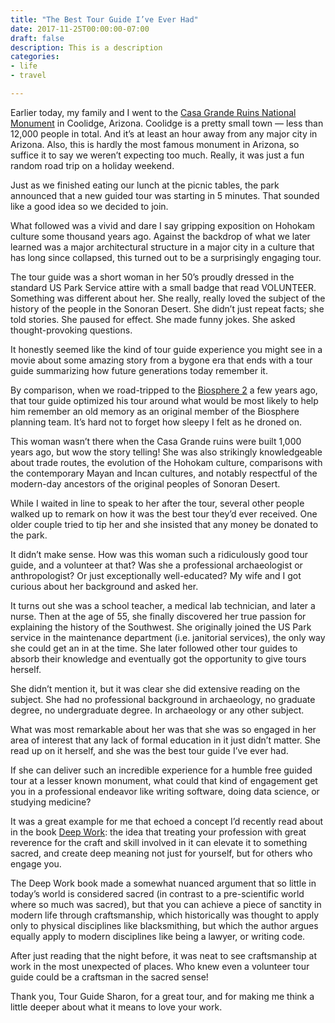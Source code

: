 ```yaml
---
title: "The Best Tour Guide I’ve Ever Had"
date: 2017-11-25T00:00:00-07:00
draft: false
description: This is a description
categories:
- life
- travel

---
```


Earlier today, my family and I went to the [Casa Grande Ruins National Monument](https://www.nps.gov/cagr/index.htm) in Coolidge, Arizona. Coolidge is a pretty small town — less than 12,000 people in total. And it’s at least an hour away from any major city in Arizona. Also, this is hardly the most famous monument in Arizona, so suffice it to say we weren’t expecting too much. Really, it was just a fun random road trip on a holiday weekend.

Just as we finished eating our lunch at the picnic tables, the park announced that a new guided tour was starting in 5 minutes. That sounded like a good idea so we decided to join.

What followed was a vivid and dare I say gripping exposition on Hohokam culture some thousand years ago. Against the backdrop of what we later learned was a major architectural structure in a major city in a culture that has long since collapsed, this turned out to be a surprisingly engaging tour.

<!--more-->

The tour guide was a short woman in her 50’s proudly dressed in the standard US Park Service attire with a small badge that read VOLUNTEER. Something was different about her. She really, really loved the subject of the history of the people in the Sonoran Desert. She didn’t just repeat facts; she told stories. She paused for effect. She made funny jokes. She asked thought-provoking questions.

It honestly seemed like the kind of tour guide experience you might see in a movie about some amazing story from a bygone era that ends with a tour guide summarizing how future generations today remember it.

By comparison, when we road-tripped to the [Biosphere 2](http://biosphere2.org/) a few years ago, that tour guide optimized his tour around what would be most likely to help him remember an old memory as an original member of the Biosphere planning team. It’s hard not to forget how sleepy I felt as he droned on.

This woman wasn’t there when the Casa Grande ruins were built 1,000 years ago, but wow the story telling! She was also strikingly knowledgeable about trade routes, the evolution of the Hohokam culture, comparisons with the contemporary Mayan and Incan cultures, and notably respectful of the modern-day ancestors of the original peoples of Sonoran Desert.

While I waited in line to speak to her after the tour, several other people walked up to remark on how it was the best tour they’d ever received. One older couple tried to tip her and she insisted that any money be donated to the park.

It didn’t make sense. How was this woman such a ridiculously good tour guide, and a volunteer at that? Was she a professional archaeologist or anthropologist? Or just exceptionally well-educated? My wife and I got curious about her background and asked her.

It turns out she was a school teacher, a medical lab technician, and later a nurse. Then at the age of 55, she finally discovered her true passion for explaining the history of the Southwest. She originally joined the US Park service in the maintenance department (i.e. janitorial services), the only way she could get an in at the time. She later followed other tour guides to absorb their knowledge and eventually got the opportunity to give tours herself.

She didn’t mention it, but it was clear she did extensive reading on the subject. She had no professional background in archaeology, no graduate degree, no undergraduate degree. In archaeology or any other subject.

What was most remarkable about her was that she was so engaged in her area of interest that any lack of formal education in it just didn’t matter. She read up on it herself, and she was the best tour guide I’ve ever had.

If she can deliver such an incredible experience for a humble free guided tour at a lesser known monument, what could that kind of engagement get you in a professional endeavor like writing software, doing data science, or studying medicine?

It was a great example for me that echoed a concept I’d recently read about in the book [Deep Work](https://www.amazon.com/Deep-Work-Focused-Success-Distracted/dp/1455586692): the idea that treating your profession with great reverence for the craft and skill involved in it can elevate it to something sacred, and create deep meaning not just for yourself, but for others who engage you.

The Deep Work book made a somewhat nuanced argument that so little in today’s world is considered sacred (in contrast to a pre-scientific world where so much was sacred), but that you can achieve a piece of sanctity in modern life through craftsmanship, which historically was thought to apply only to physical disciplines like blacksmithing, but which the author argues equally apply to modern disciplines like being a lawyer, or writing code.

After just reading that the night before, it was neat to see craftsmanship at work in the most unexpected of places. Who knew even a volunteer tour guide could be a craftsman in the sacred sense!

Thank you, Tour Guide Sharon, for a great tour, and for making me think a little deeper about what it means to love your work.